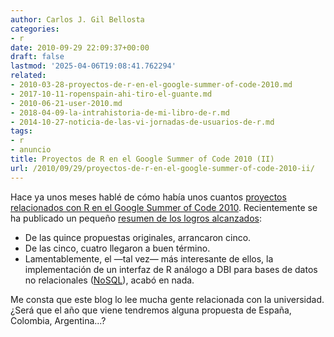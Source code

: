 ```yaml
---
author: Carlos J. Gil Bellosta
categories:
- r
date: 2010-09-29 22:09:37+00:00
draft: false
lastmod: '2025-04-06T19:08:41.762294'
related:
- 2010-03-28-proyectos-de-r-en-el-google-summer-of-code-2010.md
- 2017-10-11-ropenspain-ahi-tiro-el-guante.md
- 2010-06-21-user-2010.md
- 2018-04-09-la-intrahistoria-de-mi-libro-de-r.md
- 2014-10-27-noticia-de-las-vi-jornadas-de-usuarios-de-r.md
tags:
- r
- anuncio
title: Proyectos de R en el Google Summer of Code 2010 (II)
url: /2010/09/29/proyectos-de-r-en-el-google-summer-of-code-2010-ii/
---
```


Hace ya unos meses hablé de cómo había unos cuantos [proyectos relacionados con R en el Google Summer of Code 2010](http://www.datanalytics.com/2010/03/28/proyectos-de-r-en-el-google-summer-of-code-2010/). Recientemente se ha publicado un pequeño [resumen de los logros alcanzados](http://dirk.eddelbuettel.com/blog/2010/09/23/#gsoc2010_r_wrapup):


* De las quince propuestas originales, arrancaron cinco.
* De las cinco, cuatro llegaron a buen término.
* Lamentablemente, el —tal vez— más interesante de ellos, la implementación de un interfaz de R análogo a DBI para bases de datos no relacionales ([NoSQL](http://es.wikipedia.org/wiki/NoSQL)), acabó en nada.

Me consta que este blog lo lee mucha gente relacionada con la universidad. ¿Será que el año que viene tendremos alguna propuesta de España, Colombia, Argentina...?